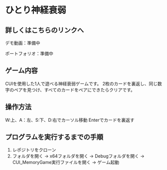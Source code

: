 # ひとり神経衰弱
## 詳しくはこちらのリンクへ
デモ動画：準備中

ポートフォリオ：準備中

## ゲーム内容
CUIを使用した1人で遊べる神経衰弱ゲームです。
2枚のカードを裏返し、同じ数字のペアを見つけ、すべてのカードをペアにできたらクリアです。
## 操作方法
W:上、A：左、S:下、D:右でカーソル移動
Enterでカードを裏返す
## プログラムを実行するまでの手順
1. レポジトリをクローン
2. フォルダを開く → x64フォルダを開く → Debugフォルダを開く → CUI_MemoryGame実行ファイルを開く → ゲーム起動
